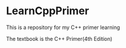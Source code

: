 # LearnCppPrimer
This is a repository for my C++ primer learning

The textbook is the C++ Primer(4th Edition)
